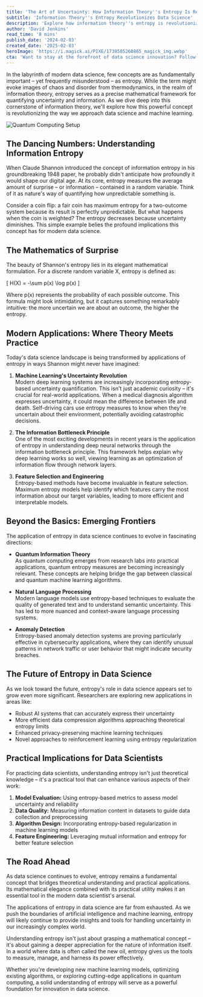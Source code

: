 ```yaml
---
title: 'The Art of Uncertainty: How Information Theory''s Entropy Is Reshaping Modern Data Science'
subtitle: 'Information Theory''s Entropy Revolutionizes Data Science'
description: 'Explore how information theory''s entropy is revolutionizing data science, from enhancing machine learning's uncertainty measures to fostering innovation in quantum computing and AI. Learn about this mathematical framework that quantifies uncertainty, shaping the future of data-driven technologies.'
author: 'David Jenkins'
read_time: '8 mins'
publish_date: '2024-02-03'
created_date: '2025-02-03'
heroImage: 'https://i.magick.ai/PIXE/1738585260865_magick_img.webp'
cta: 'Want to stay at the forefront of data science innovation? Follow us on LinkedIn for more insights into how concepts like entropy are transforming the field of data science and artificial intelligence.'
---
```


In the labyrinth of modern data science, few concepts are as fundamentally important – yet frequently misunderstood – as entropy. While the term might evoke images of chaos and disorder from thermodynamics, in the realm of information theory, entropy serves as a precise mathematical framework for quantifying uncertainty and information. As we dive deep into this cornerstone of information theory, we'll explore how this powerful concept is revolutionizing the way we approach data science and machine learning.

![Quantum Computing Setup](https://i.magick.ai/PIXE/1738585260869_magick_img.webp)

## The Dancing Numbers: Understanding Information Entropy

When Claude Shannon introduced the concept of information entropy in his groundbreaking 1948 paper, he probably didn't anticipate how profoundly it would shape our digital age. At its core, entropy measures the average amount of surprise – or information – contained in a random variable. Think of it as nature's way of quantifying how unpredictable something is.

Consider a coin flip: a fair coin has maximum entropy for a two-outcome system because its result is perfectly unpredictable. But what happens when the coin is weighted? The entropy decreases because uncertainty diminishes. This simple example belies the profound implications this concept has for modern data science.

## The Mathematics of Surprise

The beauty of Shannon's entropy lies in its elegant mathematical formulation. For a discrete random variable X, entropy is defined as:

\[ H(X) = -\sum p(x) \log p(x) \]

Where p(x) represents the probability of each possible outcome. This formula might look intimidating, but it captures something remarkably intuitive: the more uncertain we are about an outcome, the higher the entropy.

## Modern Applications: Where Theory Meets Practice

Today's data science landscape is being transformed by applications of entropy in ways Shannon might never have imagined:

1. **Machine Learning's Uncertainty Revolution**  
   Modern deep learning systems are increasingly incorporating entropy-based uncertainty quantification. This isn't just academic curiosity – it's crucial for real-world applications. When a medical diagnosis algorithm expresses uncertainty, it could mean the difference between life and death. Self-driving cars use entropy measures to know when they're uncertain about their environment, potentially avoiding catastrophic decisions.

2. **The Information Bottleneck Principle**  
   One of the most exciting developments in recent years is the application of entropy in understanding deep neural networks through the information bottleneck principle. This framework helps explain why deep learning works so well, viewing learning as an optimization of information flow through network layers.

3. **Feature Selection and Engineering**  
   Entropy-based methods have become invaluable in feature selection. Maximum entropy models help identify which features carry the most information about our target variables, leading to more efficient and interpretable models.

## Beyond the Basics: Emerging Frontiers

The application of entropy in data science continues to evolve in fascinating directions:

- **Quantum Information Theory**  
  As quantum computing emerges from research labs into practical applications, quantum entropy measures are becoming increasingly relevant. These concepts are helping bridge the gap between classical and quantum machine learning algorithms.

- **Natural Language Processing**  
  Modern language models use entropy-based techniques to evaluate the quality of generated text and to understand semantic uncertainty. This has led to more nuanced and context-aware language processing systems.

- **Anomaly Detection**  
  Entropy-based anomaly detection systems are proving particularly effective in cybersecurity applications, where they can identify unusual patterns in network traffic or user behavior that might indicate security breaches.

## The Future of Entropy in Data Science

As we look toward the future, entropy's role in data science appears set to grow even more significant. Researchers are exploring new applications in areas like:

- Robust AI systems that can accurately express their uncertainty
- More efficient data compression algorithms approaching theoretical entropy limits
- Enhanced privacy-preserving machine learning techniques
- Novel approaches to reinforcement learning using entropy regularization

## Practical Implications for Data Scientists

For practicing data scientists, understanding entropy isn't just theoretical knowledge – it's a practical tool that can enhance various aspects of their work:

1. **Model Evaluation:** Using entropy-based metrics to assess model uncertainty and reliability
2. **Data Quality:** Measuring information content in datasets to guide data collection and preprocessing
3. **Algorithm Design:** Incorporating entropy-based regularization in machine learning models
4. **Feature Engineering:** Leveraging mutual information and entropy for better feature selection

## The Road Ahead

As data science continues to evolve, entropy remains a fundamental concept that bridges theoretical understanding and practical applications. Its mathematical elegance combined with its practical utility makes it an essential tool in the modern data scientist's arsenal.

The applications of entropy in data science are far from exhausted. As we push the boundaries of artificial intelligence and machine learning, entropy will likely continue to provide insights and tools for handling uncertainty in our increasingly complex world.

Understanding entropy isn't just about grasping a mathematical concept – it's about gaining a deeper appreciation for the nature of information itself. In a world where data is often called the new oil, entropy gives us the tools to measure, manage, and harness its power effectively.

Whether you're developing new machine learning models, optimizing existing algorithms, or exploring cutting-edge applications in quantum computing, a solid understanding of entropy will serve as a powerful foundation for innovation in data science.